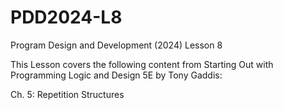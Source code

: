 # PDD2024-L8
Program Design and Development (2024) Lesson 8

This Lesson covers the following content from Starting Out with Programming Logic and Design 5E by Tony Gaddis:

Ch. 5: Repetition Structures
